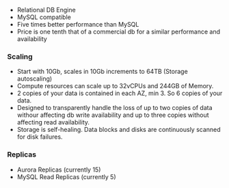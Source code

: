 * Relational DB Engine
* MySQL compatible
* Five times better performance than MySQL
* Price is one tenth that of a commercial db for a similar performance and availability

### Scaling

* Start with 10Gb, scales in 10Gb increments to 64TB (Storage autoscaling)
* Compute resources can scale up to 32vCPUs and 244GB of Memory.
* 2 copies of your data is contained in each AZ, min 3. So 6 copies of your data.
* Designed to transparently handle the loss of up to two copies of data withour affecting db write availability and up to three copies without affecting read availability.
* Storage is self-healing. Data blocks and disks are continuously scanned for disk failures.

### Replicas

* Aurora Replicas (currently 15)
* MySQL Read Replicas (currently 5)